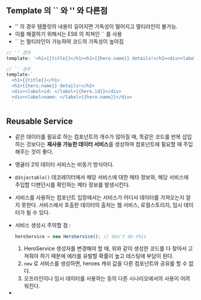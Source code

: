 ## Template 의 `` 와 '' 와 다른점
- '' 의 경우 템플릿의 내용이 길어지면 가독성이 떨어지고 멀티라인이 불가능.
- 이를 해결하기 위해서는 ES6 의 피쳐인 `` 를 사용
- `` 는 멀티라인이 가능하여 코드의 가독성이 높아짐

```javascript
// '' 경우
template: '<h1>{{title}}</h1><h2>{{hero.name}} details!</h2><div><label>id: </label>{{hero.id}}</div><div><label>name: </label>{{hero.name}}</div>'

// `` 경우
template:`
  <h1>{{title}}</h1>
  <h2>{{hero.name}} details!</h2>
  <div><label>id: </label>{{hero.id}}</div>
  <div><label>name: </label>{{hero.name}}</div>
  `
```

## Reusable Service
- 같은 데이터를 필요로 하는 컴포넌트의 개수가 많아질 때, 똑같은 코드를 반복 삽입 하는 것보다는 **재사용 가능한 데이터 서비스**를 생성하여 컴포넌트에 필요할 때 주입해주는 것이 좋다.
- 앵귤러 2의 데이터 서비스는 비동기 방식이다.
- `@Injectable()` 데코레이터에서 해당 서비스에 대한 메타 정보와, 해당 서비스에 주입할 디펜던시를 확인하는 메타 정보를 발생시킨다.
- 서비스를 사용하는 컴포넌트 입장에서는 서비스가 어디서 데이터를 가져오는지 알지 못한다. 서비스에서 호출한 데이터의 출처는 웹 서비스, 로컬스토리지, 임시 데이터가 될 수 있다.
- 서비스 생성시 주의할 점 :

  ``` javascript
  heroService = new HeroService(); // don't do this
  ```

  1. HeroService 생성자를 변경해야 할 때, 위와 같이 생성한 코드를 다 찾아서 고쳐줘야 하기 때문에 에러를 유발할 확률이 높고 테스팅에 부담이 된다.
  2. `new` 로 서비스를 생성하면, heroes 캐쉬 값을 다른 컴포넌트와 공유를 할 수 없다.
  3. 오프라인이나 임시 데이터를 사용하는 등의 다른 시나리오에서의 사용이 어려워진다.

-
